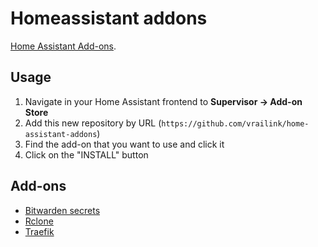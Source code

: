 # Homeassistant addons

[Home Assistant Add-ons](https://www.home-assistant.io/addons/).

## Usage

1. Navigate in your Home Assistant frontend to __Supervisor -> Add-on Store__
2. Add this new repository by URL (`https://github.com/vrailink/home-assistant-addons`)
3. Find the add-on that you want to use and click it
4. Click on the "INSTALL" button

## Add-ons

* [Bitwarden secrets](bitwarden-secrets/README.md)
* [Rclone](rclone/README.md)
* [Traefik](traefik/README.md)
